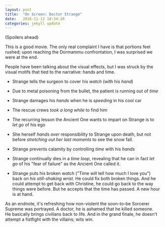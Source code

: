 ```yaml
---
layout: post
title:  "On Screen: Doctor Strange"
date:   2016-11-12 18:34:10
categories: jekyll update
---
```


(Spoilers ahead)

This is a good movie. The only real complaint I have is that portions feel rushed; upon reaching the Dormammu confrontation, I was surprised we were at the end.

People have been talking about the visual effects, but I was struck by the visual motifs that tied to the narrative: hands and time.

* Strange tells the surgeon to cover his *watch* (with his *hand*)

* Due to metal poisoning from the bullet, the patient is running out of *time*

* Strange damages his *hands* when he is *speeding* in his cool car

* The rescue crews *took a long while* to find him

* The recurring lesson the Ancient One wants to impart on Strange is to *let go* of his ego

* She herself *hands over* responsibility to Strange upon death, but not before *stretching out her last moments* to see the snow fall.

* Strange prevents calamity by controlling *time* with his *hands*

* Strange continually dies in a *time loop*, revealing that he can in fact *let go* of his "fear of failure" as the Ancient One called it.

* Strange puts his broken *watch* ("Time will tell how much I love you") back on *his still-shaking wrist*. He could fix both broken things. And he could attempt to get back with Christine, he could go back to the way things were before. But he accepts that the time has passed. A new hour is at hand.

As an endnote, it's refreshing how non-violent the soon-to-be Sorcerer Supreme was portrayed. A doctor, he is ashamed that he killed someone. He basically brings civilians back to life. And in the grand finale, he doesn't attempt a fistfight with the villains; wits win.